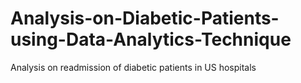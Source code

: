 # Analysis-on-Diabetic-Patients-using-Data-Analytics-Technique
Analysis on readmission of diabetic patients in US hospitals
